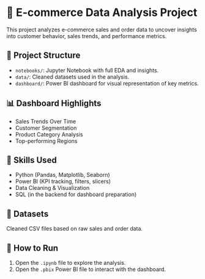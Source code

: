 # 🛒 E-commerce Data Analysis Project

This project analyzes e-commerce sales and order data to uncover insights into customer behavior, sales trends, and performance metrics.

## 📁 Project Structure

- `notebooks/`: Jupyter Notebook with full EDA and insights.
- `data/`: Cleaned datasets used in the analysis.
- `dashboard/`: Power BI dashboard for visual representation of key metrics.

## 📊 Dashboard Highlights

- Sales Trends Over Time
- Customer Segmentation
- Product Category Analysis
- Top-performing Regions

## 🧠 Skills Used

- Python (Pandas, Matplotlib, Seaborn)
- Power BI (KPI tracking, filters, slicers)
- Data Cleaning & Visualization
- SQL (in the backend for dashboard preparation)

## 📂 Datasets

Cleaned CSV files based on raw sales and order data.

## 🚀 How to Run

1. Open the `.ipynb` file to explore the analysis.
2. Open the `.pbix` Power BI file to interact with the dashboard.
